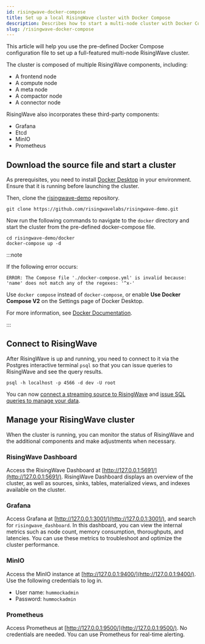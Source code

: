 ```yaml
---
id: risingwave-docker-compose
title: Set up a local RisingWave cluster with Docker Compose
description: Describes how to start a multi-node cluster with Docker Compose, and monitor RisingWave and additional components.
slug: /risingwave-docker-compose
---
```


This article will help you use the pre-defined Docker Compose configuration file to set up a full-featured multi-node RisingWave cluster.

The cluster is composed of multiple RisingWave components, including:

* A frontend node
* A compute node
* A meta node
* A compactor node
* A connector node

RisingWave also incorporates these third-party components:

* Grafana
* Etcd
* MinIO
* Prometheus

## Download the source file and start a cluster

As prerequisites, you need to install [Docker Desktop](https://docs.docker.com/get-docker/) in your environment. Ensure that it is running before launching the cluster.

Then, clone the [risingwave-demo](https://github.com/risingwavelabs/risingwave-demo) repository.

```shell
git clone https://github.com/risingwavelabs/risingwave-demo.git
```

Now run the following commands to navigate to the `docker` directory and start the cluster from the pre-defined docker-compose file.

```shell
cd risingwave-demo/docker
docker-compose up -d
```

:::note

If the following error occurs:
```shell
ERROR: The Compose file './docker-compose.yml' is invalid because:
'name' does not match any of the regexes: '^x-'
```
Use `docker compose` instead of `docker-compose`, or enable **Use Docker Compose V2** on the Settings page of Docker Desktop.

For more information, see [Docker Documentation](https://docs.docker.com/compose/#compose-v2-and-the-new-docker-compose-command).

:::

## Connect to RisingWave

After RisingWave is up and running, you need to connect to it via the Postgres interactive terminal `psql` so that you can issue queries to RisingWave and see the query results.


```shell
psql -h localhost -p 4566 -d dev -U root
```
    
You can now [connect a streaming source to RisingWave](sql/commands/sql-create-source.md) and [issue SQL queries to manage your data](risingwave-sql-101.md).


## Manage your RisingWave cluster

When the cluster is running, you can monitor the status of RisingWave and the additional components and make adjustments when necessary.

### RisingWave Dashboard

Access the RisingWave Dashboard at [http://127.0.0.1:5691/](http://127.0.0.1:5691/). RisingWave Dashboard displays an overview of the cluster, as well as sources, sinks, tables, materialized views, and indexes available on the cluster.

### Grafana

Access Grafana at [http://127.0.0.1:3001/](http://127.0.0.1:3001/), and search for `risingwave_dashboard`. In this dashboard, you can view the internal metrics such as node count, memory consumption, thoroughputs, and latencies. You can use these metrics to troubleshoot and optimize the cluster performance.

### MinIO

Access the MinIO instance at [http://127.0.0.1:9400/](http://127.0.0.1:9400/). Use the following credentials to log in.

- User name: `hummockadmin`
- Password: `hummockadmin`

### Prometheus

Access Prometheus at [http://127.0.0.1:9500/](http://127.0.0.1:9500/). No credentials are needed. You can use Prometheus for real-time alerting.
